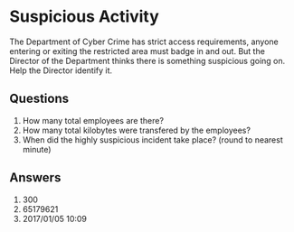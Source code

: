 # Suspicious Activity
The Department of Cyber Crime has strict access requirements, anyone entering or exiting the restricted area must badge in and out. But the Director of the Department thinks there is something suspicious going on. Help the Director identify it.

## Questions
1. How many total employees are there?
2. How many total kilobytes were transfered by the employees?
3. When did the highly suspicious incident take place? (round to nearest minute)

## Answers
1. 300
2. 65179621
3. 2017/01/05 10:09
